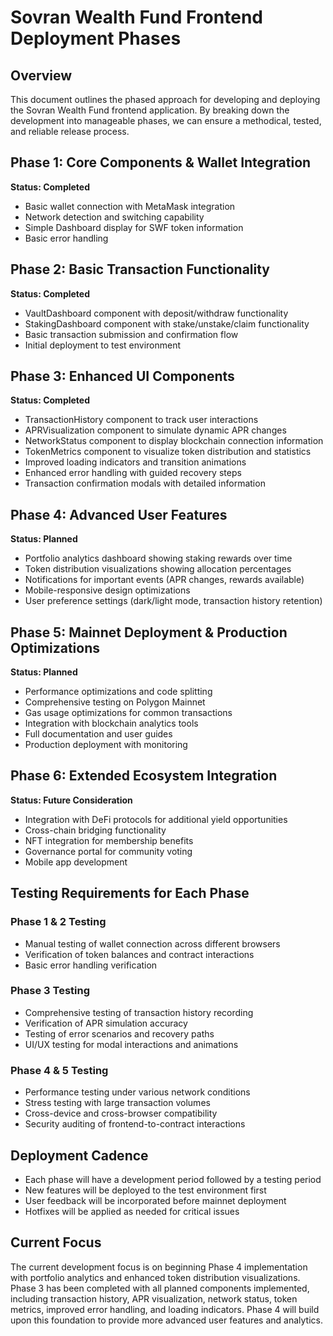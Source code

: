 # Sovran Wealth Fund Frontend Deployment Phases

## Overview
This document outlines the phased approach for developing and deploying the Sovran Wealth Fund frontend application. By breaking down the development into manageable phases, we can ensure a methodical, tested, and reliable release process.

## Phase 1: Core Components & Wallet Integration
**Status: Completed**

- Basic wallet connection with MetaMask integration
- Network detection and switching capability
- Simple Dashboard display for SWF token information
- Basic error handling

## Phase 2: Basic Transaction Functionality
**Status: Completed**

- VaultDashboard component with deposit/withdraw functionality
- StakingDashboard component with stake/unstake/claim functionality
- Basic transaction submission and confirmation flow
- Initial deployment to test environment

## Phase 3: Enhanced UI Components
**Status: Completed**

- TransactionHistory component to track user interactions
- APRVisualization component to simulate dynamic APR changes
- NetworkStatus component to display blockchain connection information
- TokenMetrics component to visualize token distribution and statistics
- Improved loading indicators and transition animations
- Enhanced error handling with guided recovery steps
- Transaction confirmation modals with detailed information

## Phase 4: Advanced User Features
**Status: Planned**

- Portfolio analytics dashboard showing staking rewards over time
- Token distribution visualizations showing allocation percentages
- Notifications for important events (APR changes, rewards available)
- Mobile-responsive design optimizations
- User preference settings (dark/light mode, transaction history retention)

## Phase 5: Mainnet Deployment & Production Optimizations
**Status: Planned**

- Performance optimizations and code splitting
- Comprehensive testing on Polygon Mainnet
- Gas usage optimizations for common transactions
- Integration with blockchain analytics tools
- Full documentation and user guides
- Production deployment with monitoring

## Phase 6: Extended Ecosystem Integration
**Status: Future Consideration**

- Integration with DeFi protocols for additional yield opportunities
- Cross-chain bridging functionality
- NFT integration for membership benefits
- Governance portal for community voting
- Mobile app development

## Testing Requirements for Each Phase

### Phase 1 & 2 Testing
- Manual testing of wallet connection across different browsers
- Verification of token balances and contract interactions
- Basic error handling verification

### Phase 3 Testing
- Comprehensive testing of transaction history recording
- Verification of APR simulation accuracy
- Testing of error scenarios and recovery paths
- UI/UX testing for modal interactions and animations

### Phase 4 & 5 Testing
- Performance testing under various network conditions
- Stress testing with large transaction volumes
- Cross-device and cross-browser compatibility
- Security auditing of frontend-to-contract interactions

## Deployment Cadence
- Each phase will have a development period followed by a testing period
- New features will be deployed to the test environment first
- User feedback will be incorporated before mainnet deployment
- Hotfixes will be applied as needed for critical issues

## Current Focus
The current development focus is on beginning Phase 4 implementation with portfolio analytics and enhanced token distribution visualizations. Phase 3 has been completed with all planned components implemented, including transaction history, APR visualization, network status, token metrics, improved error handling, and loading indicators. Phase 4 will build upon this foundation to provide more advanced user features and analytics.